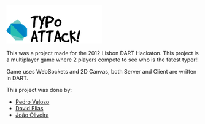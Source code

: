 ![TYPO ATTACK](https://github.com/pedronveloso/dart_typo_attack/blob/master/images/typologo.png)

This was a project made for the 2012 Lisbon DART Hackaton. This project is a multiplayer game where 2 players compete to see who is the fatest typer!!

Game uses WebSockets and 2D Canvas, both Server and Client are written in DART.

This project was done by:

* [Pedro Veloso](https://github.com/pedronveloso/)
* [David Elias](https://github.com/davidelias/)
* [João Oliveira](https://github.com/joaoxsouls/)
